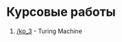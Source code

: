 # Курсовые работы

1. [/kp_3](https://github.com/ArtDu/mai_study_first_course/tree/master/kp/kp_3) - Turing Machine

